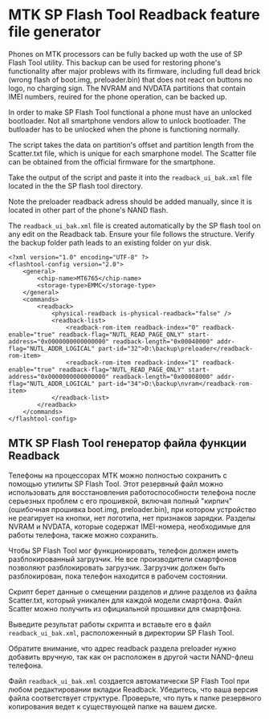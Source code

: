 # MTK SP Flash Tool Readback feature file generator

Phones on MTK processors can be fully backed up woth the use of SP Flash Tool utility. This backup can be used for restoring phone's functionality after major problews with its firmware, including full dead brick (wrong flash of boot.img, preloader.bin) that does not react on buttons no logo, no charging sign. The NVRAM and NVDATA partitions that contain IMEI numbers, reuired for the phone operation, can be backed up.

In order to make SP Flash Tool functional a phone must have an unlocked bootloader. Not all smartphone vendors allow to unlock bootloader. The butloader has to be unlocked when the phone is functioning normally.

The script takes the data on partition's offset and partition length from the Scatter.txt file, which is unique for each smarphone model. The Scatter file can be obtained from the official firmware for the smartphone.

Take the output of the script and paste it into the ```readback_ui_bak.xml``` file located in the the SP flash tool directory.

Note the preloader readback adress should be added manually, since it is located in other part of the phone's NAND flash.

The  ```readback_ui_bak.xml``` file is created automatically by the SP flash tool on any edit on the Readback tab. Ensure your file follows the structure. Verify the backup folder path leads to an existing folder on yur disk.

```
<?xml version="1.0" encoding="UTF-8" ?>
<flashtool-config version="2.0">
    <general>
        <chip-name>MT6765</chip-name>
        <storage-type>EMMC</storage-type>
    </general>
    <commands>
        <readback>
            <physical-readback is-physical-readback="false" />
            <readback-list>
                <readback-rom-item readback-index="0" readback-enable="true" readback-flag="NUTL_READ_PAGE_ONLY" start-address="0x0000000000000000" readback-length="0x00040000" addr-flag="NUTL_ADDR_LOGICAL" part-id="32">D:\backup\preloader</readback-rom-item>
                <readback-rom-item readback-index="1" readback-enable="true" readback-flag="NUTL_READ_PAGE_ONLY" start-address="0x0000000000000000" readback-length="0x00008000" addr-flag="NUTL_ADDR_LOGICAL" part-id="34">D:\backup\nvram</readback-rom-item>
            </readback-list>
        </readback>
    </commands>
</flashtool-config>

```

## MTK SP Flash Tool генератор файла функции Readback

Телефоны на процессорах MTK можно полностью сохранить с помощью утилиты SP Flash Tool. Этот резервный файл можно использовать для восстановления работоспособности телефона после серьезных проблем с его прошивкой, включая полный "кирпич" (ошибочная прошивка boot.img, preloader.bin), при котором устройство не реагирует на кнопки, нет логотипа, нет признаков зарядки. Разделы NVRAM и NVDATA, которые содержат IMEI-номера, необходимые для работы телефона, также можно сохранить.

Чтобы SP Flash Tool мог функционировать, телефон должен иметь разблокированный загрузчик. Не все производители смартфонов позволяют разблокировать загрузчик. Загрузчик должен быть разблокирован, пока телефон находится в рабочем состоянии.

Скрипт берет данные о смещении разделов и длине разделов из файла Scatter.txt, который уникален для каждой модели смартфона. Файл Scatter можно получить из официальной прошивки для смартфона.

Выведите результат работы скрипта и вставьте его в файл ```readback_ui_bak.xml```, расположенный в директории SP Flash Tool.

Обратите внимание, что адрес readback раздела preloader нужно добавить вручную, так как он расположен в другой части NAND-флеш телефона.

Файл ```readback_ui_bak.xml``` создается автоматически SP Flash Tool при любом редактировании вкладки Readback. Убедитесь, что ваша версия файла соответствует структуре. Проверьте, что путь к папке резервного копирования ведет к существующей папке на вашем диске.
